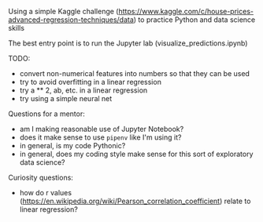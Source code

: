Using a simple Kaggle challenge (https://www.kaggle.com/c/house-prices-advanced-regression-techniques/data) to practice Python and data science skills

The best entry point is to run the Jupyter lab (visualize_predictions.ipynb) 

TODO:
- convert non-numerical features into numbers so that they can be used
- try to avoid overfitting in a linear regression
- try a ** 2, ab, etc. in a linear regression
- try using a simple neural net

Questions for a mentor:
- am I making reasonable use of Jupyter Notebook?
- does it make sense to use `pipenv` like I'm using it?
- in general, is my code Pythonic?
- in general, does my coding style make sense for this sort of exploratory data science?

Curiosity questions:
- how do r values (https://en.wikipedia.org/wiki/Pearson_correlation_coefficient) relate to linear regression?